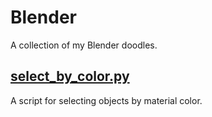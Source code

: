 # Blender
A collection of my Blender doodles.

## [select_by_color.py](https://github.com/marcinbiegun/creativecoding-sketches/blob/master/Blender/select_by_color.py)
A script for selecting objects by material color.
